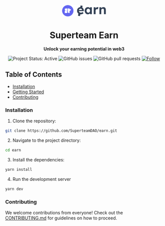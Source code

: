 <div align="center">
  <img src="/public/assets/logo/newlogo.png" width="140px" height="auto" style="margin-top: 16px;" />
  <h1>Superteam Earn</h1>
  <p>
    <strong>Unlock your earning potential in web3</strong>
  </p>
  
  ![Project Status: Active](https://www.repostatus.org/badges/latest/active.svg)
  ![GitHub issues](https://img.shields.io/github/issues-raw/SuperteamDAO/earn)
  ![GitHub pull requests](https://img.shields.io/github/issues-pr/SuperteamDAO/earn)
  [![Follow](https://img.shields.io/twitter/follow/superteamearn.svg?style=social)](https://twitter.com/superteamearn)
</div>

## Table of Contents

- [Installation](#installation)
- [Getting Started](#getting-started)
- [Contributing](#contributing)

### Installation

1. Clone the repository:
```bash
git clone https://github.com/SuperteamDAO/earn.git
```

2. Navigate to the project directory:
```bash
cd earn
```

3. Install the dependencies: 
```bash
yarn install
```

4. Run the development server
```bash
yarn dev
```

### Contributing
We welcome contributions from everyone! Check out the [CONTRIBUTING.md](CONTRIBUTING.md) for guidelines on how to proceed.

